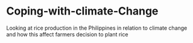 # Coping-with-climate-Change
Looking at rice production in the Philippines in relation to climate change and how this affect farmers decision to plant rice
